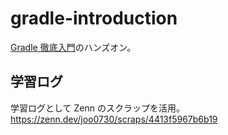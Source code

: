 # gradle-introduction

[Gradle 徹底入門](https://amzn.asia/d/bpIsP5F)のハンズオン。

## 学習ログ

学習ログとして Zenn のスクラップを活用。<br>
https://zenn.dev/joo0730/scraps/4413f5967b6b19
